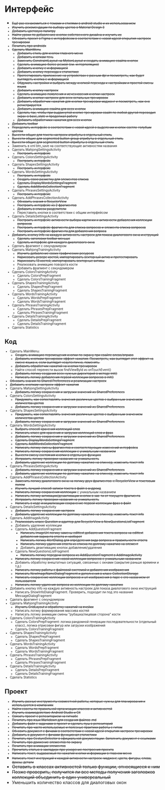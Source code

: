 # Интерфейс
+ <font size = "1">~~Ещё раз ознакомиться с темами и стилями в android studio и их использованием~~
+ ~~Изучить рекомендации по выбору цветов в Material Design 3~~
+ ~~Добавить цветовую палитру~~
+ ~~Найти уроки по добавлению кнопок собственного дизайна и изучить их~~
+ ~~Обновить проект в Figma с интерфейсом в соответствии с новой идеей открытия настроек тренировки~~
+ ~~Почитать про androidx~~
+ ~~Сделать MainMenu~~
  + <font size = "1">~~Добавить стиль для кнопок главного меню~~
  + ~~Добавить кнопкам тень~~
  + ~~Заменить ConstraintLayout на MotionLayout и создать анимацию свайпа кнопок~~
  + ~~Сделать анимацию более резкой (см. интерполяцию)~~
  + ~~Добавить кнопку с информацией~~
  + ~~Добавить кнопку перехода к статистике~~
  + ~~Протестировать приложение на устройствах с разным dpi и посмотреть, как будет выглядеть кнопка с информацией~~
  + ~~Обдумать настройки и выбрать между кнопкой перехода к настройкам и простой смены языка~~
  + ~~Добавить кнопку настроек~~
  + ~~Сделать анимацию появления и исчезновения кнопки настроек~~
  + ~~Добавить кнопки настроек для всех остальных тренировок~~
  + ~~Добавить обработчик нажатия для кнопки тренировки маджонг и посмотреть, как оно регистрируется~~
  + ~~Добавить анимацию свайпа для всех кнопок~~
  + ~~Сделать так, чтобы при выдвинутой кнопке тренировки свайп по любой другой переводил экран в base_state и продолжал работу~~
  + ~~Добавить обработчики нажатия для всех кнопок~~</font>
+ <font size = "1">~~Добавить toolbar~~
+ ~~Переделать интерфейс в соответствии с новой идеей о выделении кнопок светло-голубым цветом~~
+ ~~Вынести общие для текста настроек атрибуты в отдельный стиль~~
+ ~~Вынести общие для segmented button group атрибуты в отдельный стиль~~
+ ~~Вынести общие для segmented button атрибуты в отдельный стиль~~</font>
+ Заменить в xml btn_save на соответствующие активностям названия
+ Сделать MahjongSettingsActivity
  + <font size = "1">~~Построить интерфейс~~</font>
+ Сделать ColorsSettingsActivity
  + <font size = "1">~~Построить интерфейс~~</font>
+ Сделать ShapesSettingsActivity
  + <font size = "1">~~Построить интерфейс~~</font>
+ Сделать WordsSettingsActivity
  + <font size = "1">~~Построить интерфейс~~
  + ~~Создать свою разметку для элементов списка~~
  + ~~Сделать DisplayWordsSettingsFragment~~
  + ~~Сделать AddWordsCollectionFragment~~</font>
+ Сделать PhrasesSettingsActivity
  + ~~Построить интерфейс~~
+ Сделать AddPhrasesCollectionActivity
  + <font size = "1">~~Обновить знания о RecyclerView~~
  + ~~Построить интерфейс из 2 фрагментов~~
  + ~~Добавить в список разделители~~</font>
  + Переставить кнопки в соответствии с общим интерфейсом
+ Сделать DetailsSettingsActivity
  + <font size = "1">~~Построить интерфейс активности выбора картинки и активности добавления коллекции вопросов~~
  + ~~Построить интерфейс фрагмента для списка вопросов и элемента списка вопросов~~
  + ~~Построить интерфейс фрагмента для добавления вопроса~~</font>
+ ~~Добавить кнопку info на каждую активность настроек для показа диалогового окна инструкций~~
  + ~~Сделать заголовки toolbar меньше~~
  + ~~Сделать интерфейс для каждого диалогового окна~~
+ Сделать фрагмент с секундомером
+ Сделать MahjongTrainingActivity
  + ~~Изучить добавление своих графических ресурсов~~
  + ~~Нарисовать реверс костей, импортировать векторный актив и протестировать~~
  + ~~Нарисовать 13 костей, импортировать векторные активы~~
  + Реализовать анимацию поворота кости
  + Добавить фрагмент с секундомером
+ Сделать ColorsTrainingActivity
  + Сделать ColorsPrepFragment
  + Сделать ColorsTrainingFragment
+ Сделать ShapesTrainingActivity
  + Сделать ShapesPrepFragment
  + Сделать ShapesTrainingFragment
+ Сделать WordsTrainingActivity
  + Сделать WordsPrepFragment
  + Сделать WordsTrainingFragment
+ Сделать PhrasesTrainingActivity
  + Сделать PhrasesPrepFragment
  + Сделать PhrasesTrainingFragment
+ Сделать DetailsTrainingActivity
  + Сделать DetailsPrepFragment
  + Сделать DetailsTrainingFragment
+ Сделать Statistics

# Код
+ Сделать MainMenu:
  + <font size = "1">~~Создать анимацию перемещения кнопки по экрану при свайпе влево/вправо~~
  + ~~Добавить кнопкам тренировок эффект нажатия. Посмотреть, как выглядит этот эффект на смене языка и, если выглядит неаутентично, поменять.~~
  + ~~Добавить обработчик нажатий на кнопки тренировок~~</font>
  + Найти способ перенести вызов findViewById из onTouchEvent()
  + ~~Добавить логику создания всех нужных директорий в методе init()~~
  + ~~Написать логику добавления первой коллекции вопросов в init()~~
+ <font size = "1">~~Обновить знания по Shared Preferences и реализации настроек~~
+ ~~Добавить кнопкам настроек эффект нажатия~~</font>
+ Сделать MahjongSettingsActivity
  + <font size = "1">~~Добавить логику сохранения и загрузки значений из SharedPreferences~~</font>
+ Сделать ColorsSettingsActivity
  + <font size = "1">~~Придумать, как сопоставлять значения различных цветов с выбранным значением количества цветов~~
  + ~~Добавить логику сохранения и загрузки значений из SharedPreferences~~</font>
+ Сделать ShapesSettingsActivity
  + <font size = "1">~~Придумать, как сопоставлять значения различных цветов с выбранным значением количества цветов~~
  + ~~Добавить логику сохранения и загрузки значений из SharedPreferences~~</font>
+ Сделать WordsSettingsActivity
  + <font size = "1">~~Выбрать способ хранения коллекций слов~~
  + ~~Написать класс для хранения и загрузки коллекций слов и фраз~~
  + ~~Добавить логику сохранения и загрузки значений из SharedPreferences~~
  + ~~Сделать DisplayWordsSettingsFragment~~
  + ~~Сделать AddWordsCollectionFragment~~
  + ~~Написать логику смены фрагментов и соответствующих изменений интерфейса~~
  + ~~Написать логику сохранения коллекции с уникальным названием~~
  + ~~Вынести смену состояния кнопки в отдельную функцию~~</font>
  + ~~Исправить логику проверки названия на уникальность~~
  + ~~Добавить удаление коллекции по долгому нажатию на спиннер, изменить текст info~~
+ Сделать PhrasesSettingsActivity
  + ~~Добавить логику сохранения и загрузки значений из SharedPreferences~~
  + ~~Добавить удаление коллекции по долгому нажатию на спиннер, изменить текст info~~
+ Сделать AddPhrasesCollectionActivity
  + <font size = "1">~~Заменить логику диалогового окна на логику двух фрагментов: с RecyclerView и текстовым полем~~
  + ~~Изучить лучший способ записи текста в файл в андроид~~
  + ~~Написать логику сохранения коллекции~~ с уникальным названием
  + ~~Написать логику активации/дезактивации кнопок в зав-ти от текущего фрагмента~~</font>
  + ~~Исправить логику проверки названия на уникальность~~
  + ~~Написать в коде инициализации сохранение первой коллекции фраз в файл~~
+ Сделать DetailsSettingsActivity
  + <font size = "1">~~Добавить логику сохранения настроек~~
  + ~~Добавить удаление коллекции по долгому нажатию на спиннер, изменить текст info~~
+ Сделать AddImageActivity
  + ~~Реализовать класс Question и адаптер для RecyclerView в NewQuestionsListFragment~~</font>
  + Добавить удаление коллекции
  + Сделать AddQuestionFragment
    + <font size = "1">~~Написать imageUri логику замены edittext добавления текста вопроса на edittext добавления варианта ответа и наоборот~~
    + ~~Написать логику AlertDialog для определения вида вопроса и правильности ответа~~
    + ~~Написать логику удаления ответа из списка по долгому нажатию на элемент~~</font>
    + Добавить деактивацию кнопок добавления/удаления
  + Сделать NewQuestionsListFragment
    + ~~Написать логику передачи вопроса из AddQuestionFragment в AddImageActivity~~
  + ~~Написать логику сохранения новой коллекции вопросов с уникальным названием~~
  + Добавить обработку внештатных ситуаций, связанных с окнами (закрытие раньше времени и т.д.)
  + ~~Написать логику работы с файловой системой и добавления изображения~~
  + ~~Написать NewImageNameDialogFragment и дополнения в класс CollectionStorage~~
  + ~~Написать сохранение коллекции вопросов и uri изображения в паре с его названием от пользователя~~
  + ~~Написать логику удаления вопроса из коллекции по долгому нажатию~~
+ Добавить кнопку info на каждую активность настроек для показа диалогового окна инструкций
  + Написать ShowInfoDialogFragment. Проверить, подходит ли под это название MessageDialogFragment
+ Сделать фрагмент с секундомером
+ Сделать MahjongTrainingActivity
  + ~~Изучить GridLayout и обработку нажатий на ячейки~~
  + Написать логику формирования массива костей
  + Написать логику анимации смены "рубашка/лицевая сторона" кости
+ Сделать ColorsTrainingActivity
  + Сделать ColorsPrepFragment: логика рандомной генерации последовательности (отдельный класс), логика отрисовки фигур или 
  загрузки изображений
  + Сделать ColorsTrainingFragment
+ Сделать ShapesTrainingActivity
  + Сделать ShapesPrepFragment
  + Сделать ShapesTrainingFragment
+ Сделать WordsTrainingActivity
  + Сделать WordsPrepFragment
  + Сделать WordsTrainingFragment
+ Сделать PhrasesTrainingActivity
  + Сделать PhrasesPrepFragment
  + Сделать PhrasesTrainingFragment
+ Сделать DetailsTrainingActivity
  + Сделать DetailsPrepFragment
  + Сделать DetailsTrainingFragment
+ Сделать Statistics


# Проект
+ <font size = "1">~~Изучить разные инструменты совместной работы, которые нужны для планирования и используются в компаниях~~
+ ~~Найти советы по правильной организации классов и активностей~~
+ ~~Изучить взаимодействие Android Studio и Git~~
+ ~~Связать проект с репозиторием на гитхабе~~
+ ~~Почитать про язык Markdown для создания файлов .md~~
+ ~~Добавить файл с задачами в проект и сделать пуш в репозиторий~~
+ ~~Почитать про часто используемые и полезные практики работы с гитом~~
+ ~~Обновить документ с фичами в соответствии с новой идеей открытия настроек тренировки~~
+ ~~Добавить в документ с фичами функционал статистики~~
+ ~~Почитать про GestureDetector в официальной документации. Заполнить документ с ссылками~~
+ ~~Почитать про движение элементов по экрану~~
+ ~~Почитать про анимации элементов~~
+ ~~Прочитать статью в закладках про ускорение построения проекта~~
+ ~~Написать текст, выдаваемый по нажатий кнопки информации в главном меню~~</font>
+ ~~Написать текст инструкций к каждой активности настроек: маджонг, цвета, фигуры, слова, фразы, детали~~</font>
+ ~~Оставить в классах активностей только функции, относящиеся к ним~~
+ ~~Позже проверить, получится ли все методы получения заголовков коллекций объединить в один
универсальный~~
+ Уменьшить количество классов для диалоговых окон

